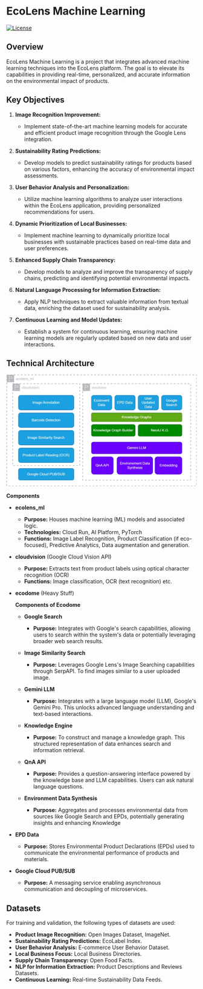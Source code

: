 # EcoLens Machine Learning

[![License](https://img.shields.io/badge/License-GNU_GPL-green.svg)](LICENSE)

## Overview

EcoLens Machine Learning  is a project that integrates advanced machine learning techniques into the EcoLens platform. The goal is to elevate its capabilities in providing real-time, personalized, and accurate information on the environmental impact of products.

## Key Objectives

1. **Image Recognition Improvement:**
   - Implement state-of-the-art machine learning models for accurate and efficient product image recognition through the Google Lens integration.

2. **Sustainability Rating Predictions:**
   - Develop models to predict sustainability ratings for products based on various factors, enhancing the accuracy of environmental impact assessments.

3. **User Behavior Analysis and Personalization:**
   - Utilize machine learning algorithms to analyze user interactions within the EcoLens application, providing personalized recommendations for users.

4. **Dynamic Prioritization of Local Businesses:**
   - Implement machine learning to dynamically prioritize local businesses with sustainable practices based on real-time data and user preferences.

5. **Enhanced Supply Chain Transparency:**
   - Develop models to analyze and improve the transparency of supply chains, predicting and identifying potential environmental impacts.

6. **Natural Language Processing for Information Extraction:**
   - Apply NLP techniques to extract valuable information from textual data, enriching the dataset used for sustainability analysis.

7. **Continuous Learning and Model Updates:**
   - Establish a system for continuous learning, ensuring machine learning models are regularly updated based on new data and user interactions.


## Technical Architecture
<img src=".github/assets/components.jpg" alt="Components" width="700"/>

**Components**

* **ecolens_ml** 
   * **Purpose:**  Houses machine learning (ML) models and associated logic.  
   * **Technologies:** Cloud Run, AI Platform, PyTorch
   * **Functions:** Image Label Recognition, Product Classification (if eco-focused), Predictive Analytics, Data augmentation and generation.

* **cloudvision** (Google Cloud Vision API)
   * **Purpose:** Extracts text from product labels using optical character recognition (OCR)
   * **Functions:** Image classification, OCR (text recognition) etc.

* **ecodome** (Heavy Stuff)

   **Components of Ecodome**

   * **Google Search**
      * **Purpose:** Integrates with Google's search capabilities, allowing users to search within the system's data or potentially leveraging broader web search results.

   * **Image Similarity Search**
      * **Purpose:** Leverages Google Lens's Image Searching capabilities through SerpAPI. To find images similar to a user uploaded image.

   * **Gemini LLM**
      * **Purpose:** Integrates with a large language model (LLM), Google's Gemini Pro. This unlocks advanced language understanding and text-based interactions.

   * **Knowledge Engine**
      * **Purpose:** To construct and manage a knowledge graph. This structured representation of data enhances search and information retrieval.
      
   * **QnA API**
      * **Purpose:**  Provides a question-answering interface powered by the knowledge base and LLM capabilities. Users can ask natural language questions.

   * **Environment Data Synthesis**
      * **Purpose:**  Aggregates and processes environmental data from sources like Google Search and EPDs, potentially generating insights and enhancing Knowledge

* **EPD Data**
   * **Purpose:** Stores Environmental Product Declarations (EPDs) used to communicate the environmental performance of products and materials.

* **Google Cloud PUB/SUB**
   * **Purpose:** A messaging service enabling asynchronous communication and decoupling of microservices.

## Datasets

For training and validation, the following types of datasets are used:

- **Product Image Recognition:** Open Images Dataset, ImageNet.
- **Sustainability Rating Predictions:** EcoLabel Index.
- **User Behavior Analysis:** E-commerce User Behavior Dataset.
- **Local Business Focus:** Local Business Directories.
- **Supply Chain Transparency:** Open Food Facts.
- **NLP for Information Extraction:** Product Descriptions and Reviews Datasets.
- **Continuous Learning:** Real-time Sustainability Data Feeds.

